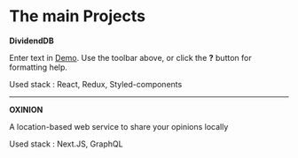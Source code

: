 



The main Projects
===============



**DividendDB**


Enter text in [Demo](http://dividend.vercel.app). Use the toolbar above, or click the **?** button for formatting help.

Used stack : React, Redux, Styled-components

---



**OXINION**

A location-based web service to share your opinions locally

Used stack : Next.JS, GraphQL
